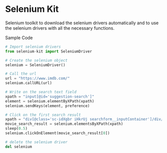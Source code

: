 # Selenium Kit

Selenium toolkit to download the selenium drivers automatically and to use the selenium drivers with all the necessary functions.

Sample Code

```python
# Import selenium drivers
from selenium-kit import SeleniumDriver

# Create the selenium object
selenium = SeleniumDriver()

# Call the url
url = "https://www.imdb.com/"
selenium.callURL(url)

# Write on the search text field
xpath = "input[@id='suggestion-search']"
element = selenium.elementByXPath(xpath)
selenium.sendKeys(element, preference)

# Click on the first search result
xpath = "div[@class='sc-idXgbr iHkrUj searchform__inputContainer']/div/div/div/ul/li"
movie_search_result = selenium.elementsByXPath(xpath)
sleep(0.5)
selenium.clickOnElement(movie_search_result[0])

# delete the selenium driver
del selenium
```
